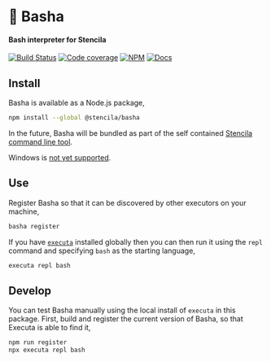 # 🔨 Basha

#### Bash interpreter for Stencila

[![Build Status](https://dev.azure.com/stencila/stencila/_apis/build/status/stencila.basha?branchName=master)](https://dev.azure.com/stencila/stencila/_build/latest?definitionId=2&branchName=master)
[![Code coverage](https://codecov.io/gh/stencila/basha/branch/master/graph/badge.svg)](https://codecov.io/gh/stencila/basha)
[![NPM](https://img.shields.io/npm/v/@stencila/basha.svg?style=flat)](https://www.npmjs.com/package/@stencila/basha)
[![Docs](https://img.shields.io/badge/docs-latest-blue.svg)](https://stencila.github.io/basha/)

## Install

Basha is available as a Node.js package,

```bash
npm install --global @stencila/basha
```

In the future, Basha will be bundled as part of the self contained [Stencila command line tool](https://github.com/stencila/stencila#cli).

Windows is [not yet supported](https://github.com/stencila/basha/issues/2).

## Use

Register Basha so that it can be discovered by other executors on your machine,

```bash
basha register
```

If you have [`executa`](https://github.com/stencila/executa) installed globally then you can then run it using the `repl` command and specifying `bash` as the starting language,

```bash
executa repl bash
```

## Develop

You can test Basha manually using the local install of `executa` in this package. First, build and register the current version of Basha, so that Executa is able to find it,

```bash
npm run register
npx executa repl bash
```

